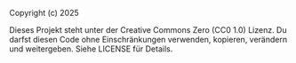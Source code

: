 Copyright (c) 2025 

Dieses Projekt steht unter der Creative Commons Zero (CC0 1.0) Lizenz. 
Du darfst diesen Code ohne Einschränkungen verwenden, kopieren, verändern und weitergeben.
Siehe LICENSE für Details.
